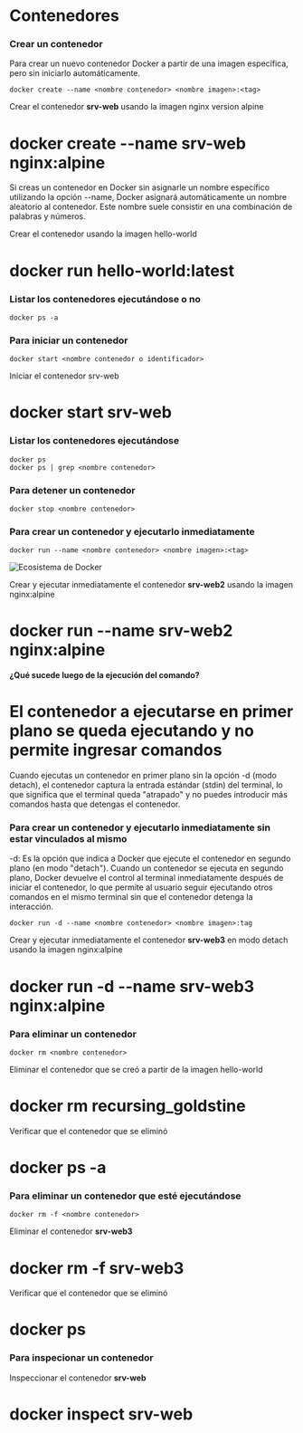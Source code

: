 # Contenedores

### Crear un contenedor
Para crear un nuevo contenedor Docker a partir de una imagen específica, pero sin iniciarlo automáticamente. 

```
docker create --name <nombre contenedor> <nombre imagen>:<tag>
```
Crear el contenedor  **srv-web** usando la imagen nginx version alpine
# docker create --name srv-web nginx:alpine

Si creas un contenedor en Docker sin asignarle un nombre específico utilizando la opción --name, Docker asignará automáticamente un nombre aleatorio al contenedor. Este nombre suele consistir en una combinación de palabras y números.  

Crear el contenedor usando la imagen hello-world
# docker run hello-world:latest

### Listar los contenedores ejecutándose o no

```
docker ps -a
```

### Para iniciar un contenedor

```
docker start <nombre contenedor o identificador>
```
Iniciar el contenedor srv-web 
# docker start srv-web

### Listar los contenedores ejecutándose
```
docker ps 
docker ps | grep <nombre contenedor>
```

### Para detener un contenedor

```
docker stop <nombre contenedor>
```

### Para crear un contenedor y ejecutarlo inmediatamente

```
docker run --name <nombre contenedor> <nombre imagen>:<tag>
```
![Ecosistema de Docker](dockerRun.PNG)

Crear y ejecutar inmediatamente el contenedor **srv-web2** usando la imagen nginx:alpine
# docker run --name srv-web2 nginx:alpine

**¿Qué sucede luego de la ejecución del comando?**
# El contenedor a ejecutarse en primer plano se queda ejecutando y no permite ingresar comandos 

Cuando ejecutas un contenedor en primer plano sin la opción -d (modo detach), el contenedor captura la entrada estándar (stdin) del terminal, lo que significa que el terminal queda "atrapado" y no puedes introducir más comandos hasta que detengas el contenedor.

### Para crear un contenedor y ejecutarlo inmediatamente sin estar vinculados al mismo
-d: Es la opción que indica a Docker que ejecute el contenedor en segundo plano (en modo "detach").
Cuando un contenedor se ejecuta en segundo plano, Docker devuelve el control al terminal inmediatamente después de iniciar el contenedor, lo que permite al usuario seguir ejecutando otros comandos en el mismo terminal sin que el contenedor detenga la interacción.

```
docker run -d --name <nombre contenedor> <nombre imagen>:tag
```
Crear y ejecutar inmediatamente el contenedor **srv-web3** en modo detach usando la imagen nginx:alpine
# docker run -d --name srv-web3 nginx:alpine

### Para eliminar un contenedor

```
docker rm <nombre contenedor>
```
Eliminar el contenedor que se creó a partir de la imagen hello-world 
# docker rm recursing_goldstine

Verificar que el contenedor que se eliminó
# docker ps -a

### Para eliminar un contenedor que esté ejecutándose

```
docker rm -f <nombre contenedor>
```
Eliminar el contenedor **srv-web3** 
# docker rm -f srv-web3

Verificar que el contenedor que se eliminó
# docker ps

### Para inspecionar un contenedor 

Inspeccionar el contenedor **srv-web** 
# docker inspect srv-web
